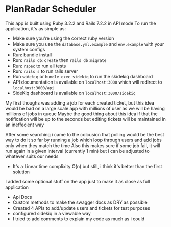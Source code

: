 # PlanRadar Scheduler

This app is built using Ruby 3.2.2 and Rails 7.2.2 in API mode
To run the application, it's as simple as:
- Make sure you're using the correct ruby version
- Make sure you use the `database.yml.example` and `env.example` with your system configs
- Run: bundle install
- Run: `rails db:create` then `rails db:migrate`
- Run: `rspec` to run all tests
- Run: `rails s` to run rails server
- Run `sidekiq` or `bundle exec sidekiq` to run the skidekiq dashboard
- API documentation is available on `localhost:3000` which will redirect to `localhost:3000/api`
- SideKiq dashboard is available on `localhost:3000/sidekiq`

My first thoughs was adding a job for each created ticket, but this idea would be bad on
a large scale app with millions of user as we will be having millions of jobs in queue
Maybe the good thing about this idea if that the notification will be up to the seconds
but editing tickets will be maintained in an ineffecient way

After some searching i came to the colcusion that polling would be the best way to do it so far
by running a job which loop through users and add jobs only when they match the time
Also this makes sure if some job fail, it will run again in a given interval (currently 1 min)
but i can be adjusted to whatever suits our needs
- It's a Linear time complixity O(n) but still, i think it's better than the first solution

I added some optional stuff on the app just to make it as close as full application
- Api Docs
- Custom methods to make the swagger docs as DRY as possible
- Created 4 APIs to add/update users and tickets for test purposes
- configured sidekiq in a viewable way
- I tried to add comments to explain my code as much as i could
